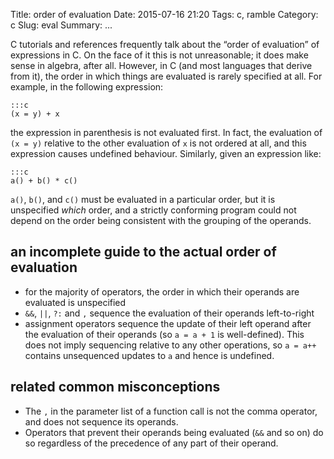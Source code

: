 Title: order of evaluation
Date: 2015-07-16 21:20
Tags: c, ramble
Category: c
Slug: eval
Summary: ...

C tutorials and references frequently talk about the “order of evaluation” of 
expressions in C. On the face of it this is not unreasonable; it does make sense 
in algebra, after all. However, in C (and most languages that derive from it), 
the order in which things are evaluated is rarely specified at all. For example, 
in the following expression:

    :::c
    (x = y) + x

the expression in parenthesis is not evaluated first. In fact, the evaluation of 
`(x = y)` relative to the other evaluation of `x` is not ordered at all, and
this expression causes undefined behaviour. Similarly, given an expression like:

    :::c
    a() + b() * c()

`a()`, `b()`, and `c()` must be evaluated in a particular order, but it is
unspecified *which* order, and a strictly conforming program could not depend on
the order being consistent with the grouping of the operands.


## an incomplete guide to the actual order of evaluation

- for the majority of operators, the order in which their operands are evaluated 
  is unspecified
- `&&`, `||`, `?:` and `,` sequence the evaluation of their operands 
  left-to-right
- assignment operators sequence the update of their left operand after the
  evaluation of their operands (so `a = a + 1` is well-defined). This does not
  imply sequencing relative to any other operations, so `a = a++` contains
  unsequenced updates to `a` and hence is undefined.


## <a name="misconceptions"></a>related common misconceptions

- The `,` in the parameter list of a function call is not the comma operator, 
  and does not sequence its operands.
- Operators that prevent their operands being evaluated (`&&` and so on) do so 
  regardless of the precedence of any part of their operand.
